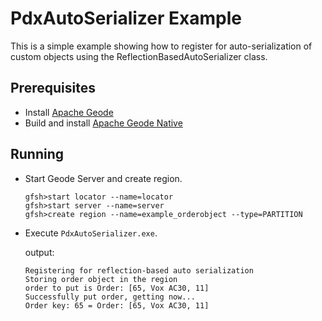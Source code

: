 ﻿# PdxAutoSerializer Example
This is a simple example showing how to register for auto-serialization of custom objects using the ReflectionBasedAutoSerializer class.

## Prerequisites
* Install [Apache Geode](https://geode.apache.org)
* Build and install [Apache Geode Native](https://github.com/apache/geode-native)

## Running
* Start Geode Server and create region.
  ```
  gfsh>start locator --name=locator
  gfsh>start server --name=server
  gfsh>create region --name=example_orderobject --type=PARTITION
  ```
* Execute `PdxAutoSerializer.exe`.
  
  output:
  ```
  Registering for reflection-based auto serialization
  Storing order object in the region
  order to put is Order: [65, Vox AC30, 11]
  Successfully put order, getting now...
  Order key: 65 = Order: [65, Vox AC30, 11]
  ```
